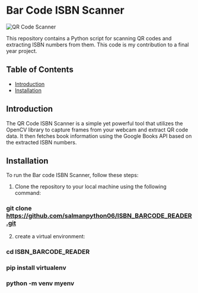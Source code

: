 
# Bar Code ISBN Scanner

![QR Code Scanner](https://github.com/salmanpython06/ISBN_BARCODE_READER/blob/main/1.png)

This repository contains a Python script for scanning QR codes and extracting ISBN numbers from them. This code is my contribution to a final year project.

## Table of Contents
- [Introduction](#introduction)
- [Installation](#installation)


## Introduction
The QR Code ISBN Scanner is a simple yet powerful tool that utilizes the OpenCV library to capture frames from your webcam and extract QR code data. It then fetches book information using the Google Books API based on the extracted ISBN numbers.

## Installation
To run the Bar code ISBN Scanner, follow these steps:

1. Clone the repository to your local machine using the following command:
### git clone https://github.com/salmanpython06/ISBN_BARCODE_READER.git

2. create a virtual environment:
### cd ISBN_BARCODE_READER
### pip install virtualenv
### python -m venv myenv
